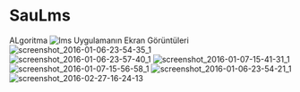 # SauLms
ALgoritma 
![lms](https://user-images.githubusercontent.com/8450572/27765999-6096408e-5eca-11e7-9541-8aa9a540480e.png)
Uygulamanın Ekran Görüntüleri
![screenshot_2016-01-06-23-54-35_1](https://user-images.githubusercontent.com/8450572/27765079-91009e5e-5eb1-11e7-8a9b-55cbbc4879fb.jpg)
![screenshot_2016-01-06-23-57-40_1](https://user-images.githubusercontent.com/8450572/27765082-98d02ca8-5eb1-11e7-9e9b-e45d6c52643c.jpg)
![screenshot_2016-01-07-15-41-31_1](https://user-images.githubusercontent.com/8450572/27765084-9d9335fa-5eb1-11e7-886d-982549a76f20.jpg)
![screenshot_2016-01-07-15-56-58_1](https://user-images.githubusercontent.com/8450572/27765085-a1ffe0ca-5eb1-11e7-986a-6666ecbefc9f.jpg)
![screenshot_2016-01-06-23-54-21_1](https://user-images.githubusercontent.com/8450572/27765088-a624c7e2-5eb1-11e7-9368-4e2b0ef8f2f2.jpg)
![screenshot_2016-02-27-16-24-13](https://user-images.githubusercontent.com/8450572/27765109-fe52f6c8-5eb1-11e7-847a-194547681dea.jpg)
